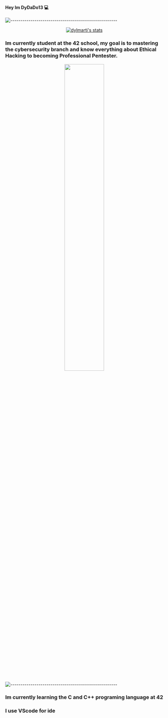#### Hey Im DyDaDo13 💻

![-----------------------------------------------------](https://raw.githubusercontent.com/andreasbm/readme/master/assets/lines/rainbow.png)
<div align="center">
<a href="https://github.com/Coday-meric/badge42"><img src="https://badge42.coday.fr/api/v2/clvc5r7q51951101p4bwexw3j8/stats?cursusId=21&coalitionId=318" alt="dylmarti's stats" /></a>
</div>

### Im currently student at the 42 school, my goal is to mastering the cybersecurity branch and know everything about Ethical Hacking to becoming Professional Pentester.

<div align="center">
  <img src="https://media.wired.com/photos/59271004cefba457b079c01e/master/pass/white-gray-black-hat-hacker-158788611.jpg" width=50% >
</div>

![-----------------------------------------------------](https://raw.githubusercontent.com/andreasbm/readme/master/assets/lines/rainbow.png)

### Im currently learning the C and C++ programing language at 42


### I use VScode for ide
<!--
**DyDaDo13/DyDaDo13** is a ✨ _special_ ✨ repository because its `README.md` (this file) appears on your GitHub profile.

Here are some ideas to get you started:

- 🔭 I’m currently working on ...
- 🌱 I’m currently learning ...
- 👯 I’m looking to collaborate on ...
- 🤔 I’m looking for help with ...
- 💬 Ask me about ...
- 📫 How to reach me: ...
- 😄 Pronouns: ...
- ⚡ Fun fact: ...
-->
